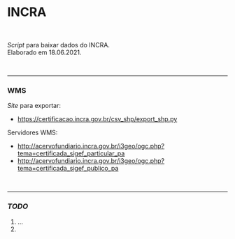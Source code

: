 # INCRA

<br>

_Script_ para baixar dados do INCRA.
<br>
Elaborado em 18.06.2021.

<br>

---

### WMS

_Site_ para exportar:

- https://certificacao.incra.gov.br/csv_shp/export_shp.py

Servidores WMS:

- http://acervofundiario.incra.gov.br/i3geo/ogc.php?tema=certificada_sigef_particular_pa
- http://acervofundiario.incra.gov.br/i3geo/ogc.php?tema=certificada_sigef_publico_pa

<br>

---

### _TODO_

1. ...
2.

